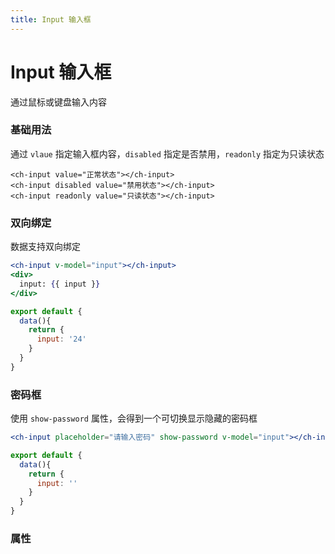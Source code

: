 ```yaml
---
title: Input 输入框
---
```


# Input 输入框

通过鼠标或键盘输入内容

### 基础用法

<InputDemo></InputDemo>

通过 `vlaue` 指定输入框内容，`disabled` 指定是否禁用，`readonly` 指定为只读状态

```vue
<ch-input value="正常状态"></ch-input>
<ch-input disabled value="禁用状态"></ch-input>
<ch-input readonly value="只读状态"></ch-input>
```

### 双向绑定

数据支持双向绑定

<InputDoubleSidedDemo></InputDoubleSidedDemo>

```jsx
<ch-input v-model="input"></ch-input>
<div>
  input: {{ input }}
</div>

export default {
  data(){
    return {
      input: '24'
    }
  }
}
```

### 密码框

<InputPassword></InputPassword>

使用 `show-password` 属性，会得到一个可切换显示隐藏的密码框

```jsx
<ch-input placeholder="请输入密码" show-password v-model="input"></ch-input>

export default {
  data(){
    return {
      input: ''
    }
  }
}
```

### 属性

<InputAttributes></InputAttributes>


